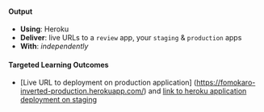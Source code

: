 #### Output
- **Using**: Heroku
- **Deliver**: live URLs to a `review` app, your `staging` & `production` apps
- **With**: *independently*

#### Targeted Learning Outcomes
- [Live URL to deployment on production application] (https://fomokaro-inverted-production.herokuapp.com/) and [link to heroku application deployment on staging](https://fomokaro-invertedindex-staging.herokuapp.com/)